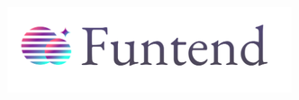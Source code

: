 <picture>
  <source media="(prefers-color-scheme: dark)" srcset="images/funtend-dark.svg">
  <source media="(prefers-color-scheme: light)" srcset="images/funtend-light.svg">
  <img alt="Funtend" src="images/funtend-light.svg">
</picture>

